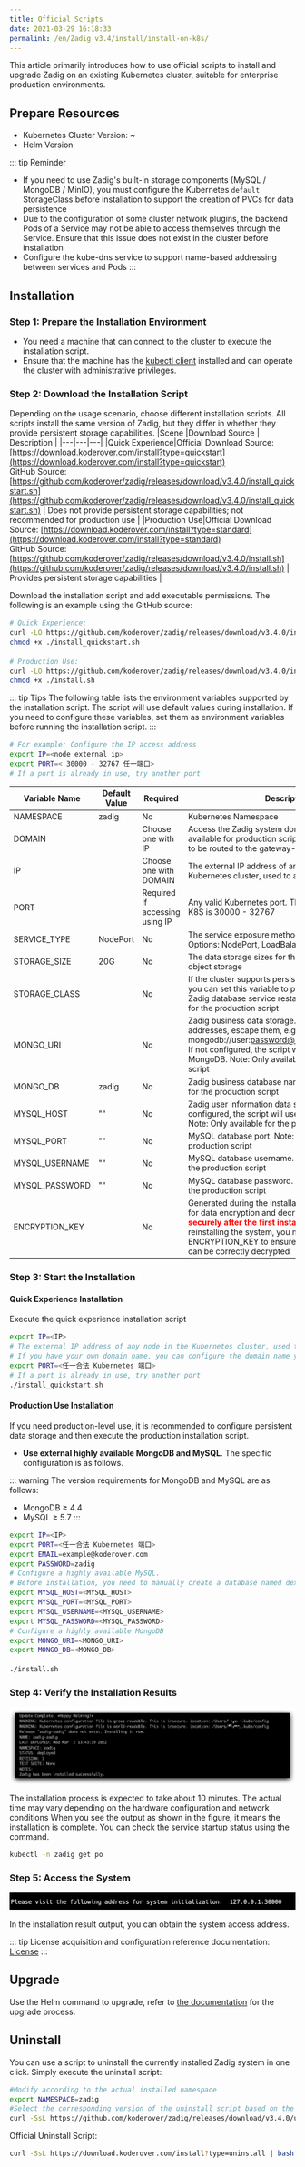 ```yaml
---
title: Official Scripts
date: 2021-03-29 16:18:33
permalink: /en/Zadig v3.4/install/install-on-k8s/
---
```


This article primarily introduces how to use official scripts to install and upgrade Zadig on an existing Kubernetes cluster, suitable for enterprise production environments.


## Prepare Resources

- Kubernetes Cluster Version: <Badge text="v1.16" />~<Badge text="v1.30" /><br>
- Helm <Badge text="v3.5.0 +" /> Version<br>

::: tip Reminder
- If you need to use Zadig's built-in storage components (MySQL / MongoDB / MinIO), you must configure the Kubernetes `default` StorageClass before installation to support the creation of PVCs for data persistence
- Due to the configuration of some cluster network plugins, the backend Pods of a Service may not be able to access themselves through the Service. Ensure that this issue does not exist in the cluster before installation
- Configure the kube-dns service to support name-based addressing between services and Pods
:::

## Installation

### Step 1: Prepare the Installation Environment

- You need a machine that can connect to the cluster to execute the installation script.
- Ensure that the machine has the [kubectl client](https://kubernetes.io/docs/tasks/tools/) installed and can operate the cluster with administrative privileges.

### Step 2: Download the Installation Script

Depending on the usage scenario, choose different installation scripts. All scripts install the same version of Zadig, but they differ in whether they provide persistent storage capabilities.
|Scene |Download Source | Description |
|---|---|---|
|Quick Experience|Official Download Source: [https://download.koderover.com/install?type=quickstart](https://download.koderover.com/install?type=quickstart) <br> GitHub Source: [https://github.com/koderover/zadig/releases/download/v3.4.0/install_quickstart.sh](https://github.com/koderover/zadig/releases/download/v3.4.0/install_quickstart.sh) | Does not provide persistent storage capabilities; not recommended for production use |
|Production Use|Official Download Source: [https://download.koderover.com/install?type=standard](https://download.koderover.com/install?type=standard) <br> GitHub Source: [https://github.com/koderover/zadig/releases/download/v3.4.0/install.sh](https://github.com/koderover/zadig/releases/download/v3.4.0/install.sh) | Provides persistent storage capabilities |

Download the installation script and add executable permissions. The following is an example using the GitHub source:

```bash
# Quick Experience:
curl -LO https://github.com/koderover/zadig/releases/download/v3.4.0/install_quickstart.sh
chmod +x ./install_quickstart.sh

# Production Use:
curl -LO https://github.com/koderover/zadig/releases/download/v3.4.0/install.sh
chmod +x ./install.sh
```

::: tip Tips
The following table lists the environment variables supported by the installation script. The script will use default values during installation. If you need to configure these variables, set them as environment variables before running the installation script.
:::

```bash
# For example: Configure the IP access address
export IP=<node external ip>
export PORT=< 30000 - 32767 任一端口>
# If a port is already in use, try another port
```

| Variable Name                 | Default Value                       | Required          | Description                                                                                                               |
| -------------------- | ---------------------------- |---------------|------------------------------------------------------------------------------------------------------------------|
| NAMESPACE            | zadig                        | No             | Kubernetes Namespace                                                                                                  |
| DOMAIN               |                              | Choose one with IP      | Access the Zadig system domain, which is only available for production scripts; domain traffic needs to be routed to the gateway-proxy service                                                                                           |
| IP                   |                              | Choose one with DOMAIN  | The external IP address of any node in the Kubernetes cluster, used to access the Zadig system                                                                         |
| PORT                 |                              | Required if accessing using IP    | Any valid Kubernetes port. The default port range for K8S is 30000 - 32767                                                                   |
| SERVICE_TYPE         | NodePort                     | No             | The service exposure method for the Zadig gateway. Options: NodePort, LoadBalancer. Default: NodePort                                                       |
| STORAGE_SIZE         | 20G                          | No             | The data storage sizes for the built-in database and object storage                                                                                              |
| STORAGE_CLASS        |                              | No             | If the cluster supports persistent storage volumes, you can set this variable to prevent data loss after a Zadig database service restart. Note: Only available for the production script                                                            |
| MONGO_URI            |                              | No             | Zadig business data storage. If configuring multiple addresses, escape them, e.g., mongodb://user:password@8.10.20.20\\,8.10.20.30. If not configured, the script will use a single-node MongoDB. Note: Only available for the production script |
| MONGO_DB             | zadig                        | No             | Zadig business database name. Note: Only available for the production script                                                                                          |
| MYSQL_HOST           | ""                           | No             | Zadig user information data storage. If not configured, the script will use a single-node MySQL. Note: Only available for the production script                                                                     |
| MYSQL_PORT           | ""                           | No             | MySQL database port. Note: Only available for the production script                                                                                         |
| MYSQL_USERNAME       | ""                           | No             | MySQL database username. Note: Only available for the production script                                                                                               |
| MYSQL_PASSWORD       | ""                           | No             | MySQL database password. Note: Only available for the production script                                                                                             |
| ENCRYPTION_KEY       |                              | No             | Generated during the installation process and used for data encryption and decryption. <font color=#FF000>**Please save it securely after the first installation**</font>. When reinstalling the system, you must set ENCRYPTION_KEY to ensure that the previous data can be correctly decrypted             |

### Step 3: Start the Installation

#### Quick Experience Installation
Execute the quick experience installation script

```bash
export IP=<IP>
# The external IP address of any node in the Kubernetes cluster, used to access the Zadig system
# If you have your own domain name, you can configure the domain name you can use export DOMAIN =<DOMAIN>
export PORT=<任一合法 Kubernetes 端口>
# If a port is already in use, try another port
./install_quickstart.sh
```
#### Production Use Installation

If you need production-level use, it is recommended to configure persistent data storage and then execute the production installation script.

- **Use external highly available MongoDB and MySQL**. The specific configuration is as follows.

::: warning
The version requirements for MongoDB and MySQL are as follows:
- MongoDB ≥ 4.4
- MySQL ≥ 5.7
:::

```bash
export IP=<IP>
export PORT=<任一合法 Kubernetes 端口>
export EMAIL=example@koderover.com
export PASSWORD=zadig
# Configure a highly available MySQL.
# Before installation, you need to manually create a database named dex and user in this MySQL instance
export MYSQL_HOST=<MYSQL_HOST>
export MYSQL_PORT=<MYSQL_PORT>
export MYSQL_USERNAME=<MYSQL_USERNAME>
export MYSQL_PASSWORD=<MYSQL_PASSWORD>
# Configure a highly available MongoDB
export MONGO_URI=<MONGO_URI>
export MONGO_DB=<MONGO_DB>

./install.sh
```

### Step 4: Verify the Installation Results

![Expected Installation Results](../../../_images/k8s_install_success.png)

The installation process is expected to take about 10 minutes. The actual time may vary depending on the hardware configuration and network conditions
When you see the output as shown in the figure, it means the installation is complete. You can check the service startup status using the command.

```bash
kubectl -n zadig get po
```
### Step 5: Access the System

![Expected Installation Results](../../../_images/get_endpoint.png)

In the installation result output, you can obtain the system access address.

::: tip
License acquisition and configuration reference documentation: [License](/en/Zadig%20v3.4/enterprise-mgr/#%E8%AE%B8%E5%8F%AF%E8%AF%81)
:::
## Upgrade

Use the Helm command to upgrade, refer to [the documentation](/en/Zadig%20v3.4/install/helm-deploy/#%E5%8D%87%E7%BA%A7) for the upgrade process.

## Uninstall

You can use a script to uninstall the currently installed Zadig system in one click. Simply execute the uninstall script:

```bash
#Modify according to the actual installed namespace
export NAMESPACE=zadig
#Select the corresponding version of the uninstall script based on the actual installed version
curl -SsL https://github.com/koderover/zadig/releases/download/v3.4.0/uninstall.sh |bash
```

Official Uninstall Script:

```bash
curl -SsL https://download.koderover.com/install?type=uninstall | bash
```